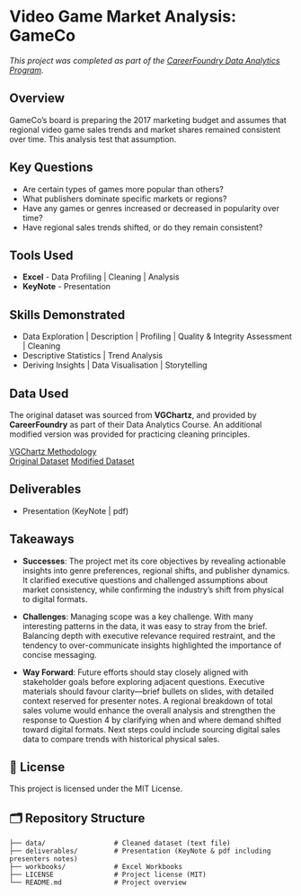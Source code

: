 # Video Game Market Analysis: GameCo

*This project was completed as part of the [CareerFoundry Data Analytics Program](https://careerfoundry.com/en/courses/become-a-data-analyst/).*

## Overview

GameCo’s board is preparing the 2017 marketing budget and assumes that regional video game sales trends and market shares remained consistent over time. This analysis test that assumption.

## Key Questions
- Are certain types of games more popular than others?
- What publishers dominate specific markets or regions?
- Have any games or genres increased or decreased in popularity over time?
- Have regional sales trends shifted, or do they remain consistent?

## Tools Used 

- **Excel** - Data Profiling | Cleaning | Analysis
- **KeyNote** - Presentation

## Skills Demonstrated

- Data Exploration | Description | Profiling | Quality & Integrity Assessment | Cleaning
- Descriptive Statistics | Trend Analysis
- Deriving Insights | Data Visualisation | Storytelling

## Data Used
The original dataset was sourced from **VGChartz**, and provided by **CareerFoundry** as part of their Data Analytics Course. An additional modified version was provided for practicing cleaning principles. 

[VGChartz Methodology](http://www.vgchartz.com/methodology.php)     
[Original Dataset](https://images.careerfoundry.com/public/courses/intro-to-data/E1/vgsales.xlsx)    [Modified Dataset](https://coach-courses-us.s3.amazonaws.com/public/courses/intro-to-data/E4/vgsales_dirty.xlsx)  


## Deliverables
- Presentation (KeyNote | pdf)

## Takeaways
- **Successes**: The project met its core objectives by revealing actionable insights into genre preferences, regional shifts, and publisher dynamics. It clarified executive questions and challenged assumptions about market consistency, while confirming the industry’s shift from physical to digital formats.

- **Challenges**: Managing scope was a key challenge. With many interesting patterns in the data, it was easy to stray from the brief. Balancing depth with executive relevance required restraint, and the tendency to over-communicate insights highlighted the importance of concise messaging.

- **Way Forward**: Future efforts should stay closely aligned with stakeholder goals before exploring adjacent questions. Executive materials should favour clarity—brief bullets on slides, with detailed context reserved for presenter notes.
A regional breakdown of total sales volume would enhance the overall analysis and strengthen the response to Question 4 by clarifying when and where demand shifted toward digital formats.
Next steps could include sourcing digital sales data to compare trends with historical physical sales. 


## 📄 License
This project is licensed under the MIT License.


## 🗂 Repository Structure

```text
├── data/                 # Cleaned dataset (text file)
├── deliverables/         # Presentation (KeyNote & pdf including presenters notes)
├── workbooks/            # Excel Workbooks
├── LICENSE               # Project license (MIT)
└── README.md             # Project overview